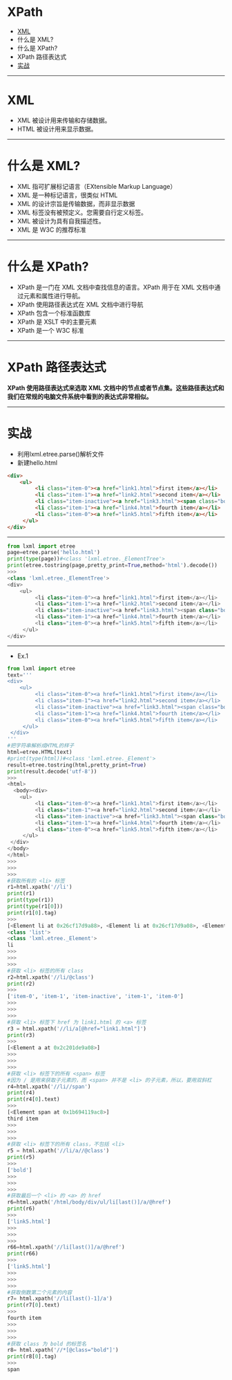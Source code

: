 # XPath
* [XML](#XML)
* 什么是 XML?
* 什么是 XPath?
* XPath 路径表达式
* [实战](#实战)

***
# XML
* XML 被设计用来传输和存储数据。
* HTML 被设计用来显示数据。

***
# 什么是 XML?
* XML 指可扩展标记语言（EXtensible Markup Language）
* XML 是一种标记语言，很类似 HTML
* XML 的设计宗旨是传输数据，而非显示数据
* XML 标签没有被预定义。您需要自行定义标签。
* XML 被设计为具有自我描述性。
* XML 是 W3C 的推荐标准

***
# 什么是 XPath?
* XPath 是一门在 XML 文档中查找信息的语言。XPath 用于在 XML 文档中通过元素和属性进行导航。
* XPath 使用路径表达式在 XML 文档中进行导航
* XPath 包含一个标准函数库
* XPath 是 XSLT 中的主要元素
* XPath 是一个 W3C 标准

***
# XPath 路径表达式
**XPath 使用路径表达式来选取 XML 文档中的节点或者节点集。这些路径表达式和我们在常规的电脑文件系统中看到的表达式非常相似。**





***
# 实战
* 利用lxml.etree.parse()解析文件
* 新建hello.html
```html
<div>
    <ul>
         <li class="item-0"><a href="link1.html">first item</a></li>
         <li class="item-1"><a href="link2.html">second item</a></li>
         <li class="item-inactive"><a href="link3.html"><span class="bold">third item</span></a></li>
         <li class="item-1"><a href="link4.html">fourth item</a></li>
         <li class="item-0"><a href="link5.html">fifth item</a></li>
     </ul>
</div>
```
***
```python
from lxml import etree
page=etree.parse('hello.html')
print(type(page))#<class 'lxml.etree._ElementTree'>
print(etree.tostring(page,pretty_print=True,method='html').decode())
>>>
<class 'lxml.etree._ElementTree'>
<div>
    <ul>
         <li class="item-0"><a href="link1.html">first item</a></li>
         <li class="item-1"><a href="link2.html">second item</a></li>
         <li class="item-inactive"><a href="link3.html"><span class="bold">third item</span></a></li>
         <li class="item-1"><a href="link4.html">fourth item</a></li>
         <li class="item-0"><a href="link5.html">fifth item</a></li>
     </ul>
</div>
```

***
* Ex.1
```python
from lxml import etree
text='''
<div>
    <ul>
         <li class="item-0"><a href="link1.html">first item</a></li>
         <li class="item-1"><a href="link2.html">second item</a></li>
         <li class="item-inactive"><a href="link3.html"><span class="bold">third item</span></a></li>
         <li class="item-1"><a href="link4.html">fourth item</a></li>
         <li class="item-0"><a href="link5.html">fifth item</a></li>
     </ul>
 </div>
'''
#把字符串解析成HTML的样子
html=etree.HTML(text)
#print(type(html))#<class 'lxml.etree._Element'>
result=etree.tostring(html,pretty_print=True)
print(result.decode('utf-8'))
>>>
<html>
  <body><div>
    <ul>
         <li class="item-0"><a href="link1.html">first item</a></li>
         <li class="item-1"><a href="link2.html">second item</a></li>
         <li class="item-inactive"><a href="link3.html"><span class="bold">third item</span></a></li>
         <li class="item-1"><a href="link4.html">fourth item</a></li>
         <li class="item-0"><a href="link5.html">fifth item</a></li>
     </ul>
 </div>
</body>
</html>
>>>
>>>
>>>
#获取所有的 <li> 标签
r1=html.xpath('//li')
print(r1)
print(type(r1))
print(type(r1[0]))
print(r1[0].tag)
>>>
[<Element li at 0x26cf17d9a88>, <Element li at 0x26cf17d9a08>, <Element li at 0x26cf17d9b48>, <Element li at 0x26cf17d9b88>, <Element li at 0x26cf17d9bc8>]
<class 'list'>
<class 'lxml.etree._Element'>
li
>>>
>>>
>>>
#获取 <li> 标签的所有 class
r2=html.xpath('//li/@class')
print(r2)
>>>
['item-0', 'item-1', 'item-inactive', 'item-1', 'item-0']
>>>
>>>
>>>
#获取 <li> 标签下 href 为 link1.html 的 <a> 标签
r3 = html.xpath('//li/a[@href="link1.html"]')
print(r3)
>>>
[<Element a at 0x2c201de9a08>]
>>>
>>>
>>>
#获取 <li> 标签下的所有 <span> 标签
#因为 / 是用来获取子元素的，而 <span> 并不是 <li> 的子元素，所以，要用双斜杠
r4=html.xpath('//li//span')
print(r4)
print(r4[0].text)
>>>
[<Element span at 0x1b694119ac8>]
third item
>>>
>>>
>>>
#获取 <li> 标签下的所有 class，不包括 <li>
r5 = html.xpath('//li/a//@class')
print(r5)
>>>
['bold']
>>>
>>>
>>>
#获取最后一个 <li> 的 <a> 的 href
r6=html.xpath('/html/body/div/ul/li[last()]/a/@href')
print(r6)
>>>
['link5.html']
>>>
>>>
>>>
r66=html.xpath('//li[last()]/a/@href')
print(r66)
>>>
['link5.html']
>>>
>>>
>>>
#获取倒数第二个元素的内容
r7= html.xpath('//li[last()-1]/a')
print(r7[0].text)
>>>
fourth item
>>>
>>>
>>>
#获取 class 为 bold 的标签名
r8= html.xpath('//*[@class="bold"]')
print(r8[0].tag)
>>>
span
```
